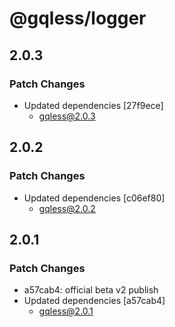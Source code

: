 # @gqless/logger

## 2.0.3

### Patch Changes

- Updated dependencies [27f9ece]
  - gqless@2.0.3

## 2.0.2

### Patch Changes

- Updated dependencies [c06ef80]
  - gqless@2.0.2

## 2.0.1

### Patch Changes

- a57cab4: official beta v2 publish
- Updated dependencies [a57cab4]
  - gqless@2.0.1
